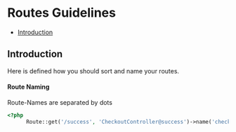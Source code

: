 # Routes Guidelines

- [Introduction](#introduction)

<a name="introduction"></a>
## Introduction

Here is defined how you should sort and name your routes.

#### Route Naming
Route-Names are separated by dots

```php
<?php 
      Route::get('/success', 'CheckoutController@success')->name('checkout.success');
```
